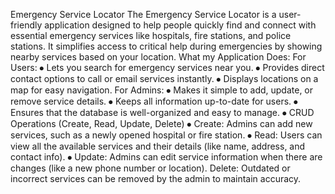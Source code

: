 Emergency Service Locator 
    The Emergency Service Locator is a user-friendly application designed to help people quickly find and connect with essential emergency services like hospitals, fire stations, and police stations. It simplifies access to critical help          during emergencies by showing nearby services based on your location.
What my Application Does:
For Users:
⦁	Lets you search for emergency services near you.
⦁	Provides direct contact options to call or email services instantly.
⦁	Displays locations on a map for easy navigation.
For Admins:
⦁	Makes it simple to add, update, or remove service details.
⦁	Keeps all information up-to-date for users.
⦁	Ensures that the database is well-organized and easy to manage.
⦁	CRUD Operations (Create, Read, Update, Delete)
⦁	Create: Admins can add new services, such as a newly opened hospital or fire station.
⦁	Read: Users can view all the available services and their details (like name, address, and contact info).
⦁	Update: Admins can edit service information when there are changes (like a new phone number or location).
Delete: Outdated or incorrect services can be removed by the admin to maintain accuracy.
 
